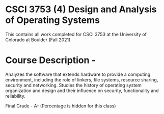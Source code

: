 # CSCI 3753 (4) Design and Analysis of Operating Systems
This contains all work completed for CSCI 3753 at the University of Colorado at Boulder (Fall 2021)

# Course Description -
Analyzes the software that extends hardware to provide a computing environment, including the role of linkers, file systems, resource sharing, security and networking. Studies the history of operating system organization and design and their influence on security, functionality and reliability.

Final Grade - A- (Percentage is hidden for this class)
